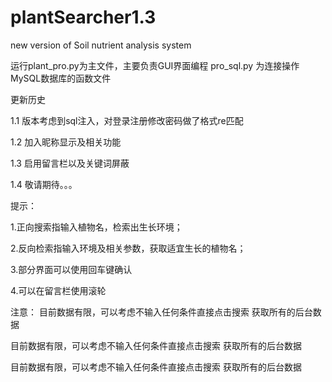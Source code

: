 # plantSearcher1.3
new version of Soil nutrient analysis system


运行plant_pro.py为主文件，主要负责GUI界面编程 pro_sql.py 为连接操作MySQL数据库的函数文件

更新历史

1.1 版本考虑到sql注入，对登录注册修改密码做了格式re匹配

1.2 加入昵称显示及相关功能 

1.3 启用留言栏以及关键词屏蔽

1.4 敬请期待。。。

提示： 

1.正向搜索指输入植物名，检索出生长环境； 

2.反向检索指输入环境及相关参数，获取适宜生长的植物名；

3.部分界面可以使用回车键确认

4.可以在留言栏使用滚轮

注意： 
目前数据有限，可以考虑不输入任何条件直接点击搜索 获取所有的后台数据 

目前数据有限，可以考虑不输入任何条件直接点击搜索 获取所有的后台数据 

目前数据有限，可以考虑不输入任何条件直接点击搜索 获取所有的后台数据
